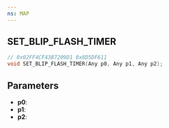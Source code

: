 ```yaml
---
ns: MAP
---
```

## SET_BLIP_FLASH_TIMER

```c
// 0x02FF4CF43B7209D1 0x8D5DF611
void SET_BLIP_FLASH_TIMER(Any p0, Any p1, Any p2);
```

## Parameters
* **p0**:
* **p1**:
* **p2**:
